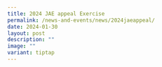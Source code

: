 ```yaml
---
title: 2024 JAE appeal Exercise
permalink: /news-and-events/news/2024jaeappeal/
date: 2024-01-30
layout: post
description: ""
image: ""
variant: tiptap
---
```

